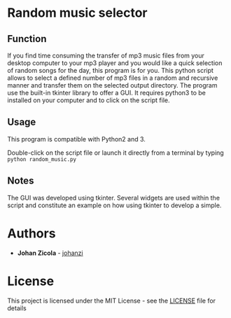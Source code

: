 # Random music selector

## Function

If you find time consuming the transfer of mp3 music files from your desktop computer to your mp3 player and you would like a quick selection of random songs for the day, this program is for you. This python script allows to select a defined number of mp3 files in a random and recursive manner and transfer them on the selected output directory. The program use the built-in tkinter library to offer a GUI. It requires python3 to be installed on your computer and to click on the script file.

## Usage

This program is compatible with Python2 and 3.

Double-click on the script file or launch it directly from a terminal by typing `python random_music.py`

## Notes
The GUI was developed using tkinter. Several widgets are used within the script and constitute an example on how using tkinter to develop a simple.

# Authors
* **Johan Zicola** - [johanzi](https://github.com/johanzi)

# License
This project is licensed under the MIT License - see the [LICENSE](LICENSE) file for details

